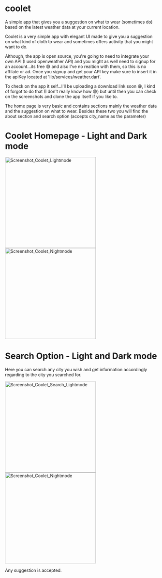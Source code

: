 # coolet

A simple app that gives you a suggestion on what to wear (sometimes do) based on the latest weather data at your current location.


Coolet is a very simple app with elegant UI made to give you a suggestion on what kind of cloth to wear and sometimes offers activity that you might want to do. 

Although, the app is open source, you're going to need to integrate your own API (I used openweather API) and you might as well need to signup for an account...its free 😅 and also I've no realtion with them, so this is no affilate or ad. Once you signup and get your API key make sure to insert it in the apiKey located at 'lib/services/weather.dart'.

To check on the app it self...I'll be uploading a download link soon 😁, I kind of forgot to do that (I don't really know how 😅) but until then you can check on the screenshots and clone the app itself if you like to.


The home page is very basic and contains sections mainly the weather data and the suggestion on what to wear. Besides these two you will find the about section and search option (accepts city_name as the parameter)
<h1> Coolet Homepage - Light and Dark mode </h1>
<p float="left">
<img src="https://user-images.githubusercontent.com/72602331/150352790-2fdada3e-b874-426d-a457-d32a64dea341.jpg"  alt="Screenshot_Coolet_Lightmode"  width=300>
<img src="https://user-images.githubusercontent.com/72602331/150352774-7010a9f9-bb8a-47cc-a56c-e5e317bee894.jpg" alt="Screenshot_Coolet_Nightmode" width=300>
 </p>
 
<h1> Search Option - Light and Dark mode </h1>
<p>Here you can search any city you wish and get information accordingly regarding to the city you searched for. </p>
 <p float="left">
<img src="https://user-images.githubusercontent.com/72602331/150356979-3c5b12d1-a752-4022-b3ad-83f7dac116ef.jpg"  alt="Screenshot_Coolet_Search_Lightmode"  width=300>
<img src="https://user-images.githubusercontent.com/72602331/150356991-bf83ab61-dbba-4db8-a3a0-3d67e939dbd8.jpg" alt="Screenshot_Coolet_Nightmode" width=300>
 </p>
 
 Any suggestion is accepted. 
 